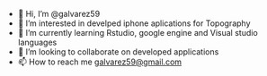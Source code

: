 - 👋 Hi, I’m @galvarez59
- 👀 I’m interested in develped iphone aplications for Topography
- 🌱 I’m currently learning Rstudio, google engine and Visual studio languages
- 💞️ I’m looking to collaborate on developed applications
- 📫 How to reach me galvarez59@gmail.com
<!---
galvarez59/galvarez59 is a ✨ special ✨ repository because its `README.md` (this file) appears on your GitHub profile.
You can click the Preview link to take a look at your changes.
--->
